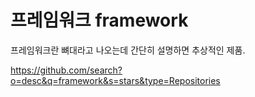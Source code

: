 # 프레임워크 framework
프레임워크란 뼈대라고 나오는데 간단히 설명하면 추상적인 제품.

https://github.com/search?o=desc&q=framework&s=stars&type=Repositories
